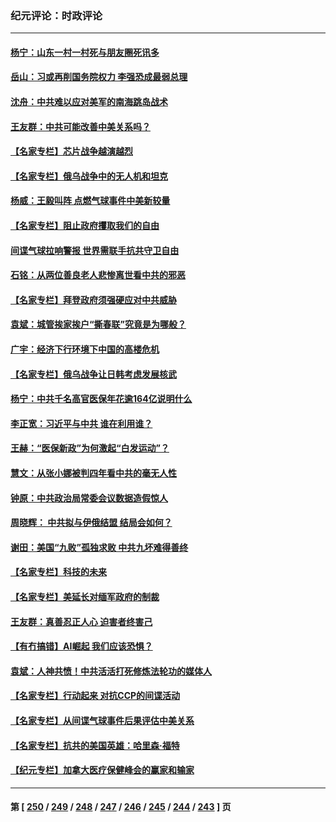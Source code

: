 ### 纪元评论：时政评论
---
#### [杨宁：山东一村一村死与朋友圈死讯多](../../pages/nsc1025/n13934242.md) 
#### [岳山：习或再削国务院权力 李强恐成最弱总理](../../pages/nsc1025/n13934125.md) 
#### [沈舟：中共难以应对美军的南海跳岛战术](../../pages/nsc1025/n13933777.md) 
#### [王友群：中共可能改善中美关系吗？](../../pages/nsc1025/n13933678.md) 
#### [【名家专栏】芯片战争越演越烈](../../pages/nsc1025/n13932766.md) 
#### [【名家专栏】俄乌战争中的无人机和坦克](../../pages/nsc1025/n13933413.md) 
#### [杨威：王毅叫阵 点燃气球事件中美新较量](../../pages/nsc1025/n13932884.md) 
#### [【名家专栏】阻止政府攫取我们的自由](../../pages/nsc1025/n13927644.md) 
#### [间谍气球拉响警报 世界需联手抗共守卫自由](../../pages/nsc1025/n13932562.md) 
#### [石铭：从两位善良老人悲惨离世看中共的邪恶](../../pages/nsc1025/n13932887.md) 
#### [【名家专栏】拜登政府须强硬应对中共威胁](../../pages/nsc1025/n13932026.md) 
#### [袁斌：城管挨家挨户“撕春联”究竟是为哪般？](../../pages/nsc1025/n13932460.md) 
#### [广宇：经济下行环境下中国的高楼危机](../../pages/nsc1025/n13932386.md) 
#### [【名家专栏】俄乌战争让日韩考虑发展核武](../../pages/nsc1025/n13932029.md) 
#### [杨宁：中共千名高官医保年花逾164亿说明什么](../../pages/nsc1025/n13932179.md) 
#### [李正宽：习近平与中共 谁在利用谁？](../../pages/nsc1025/n13931922.md) 
#### [王赫：“医保新政”为何激起“白发运动”？](../../pages/nsc1025/n13931810.md) 
#### [慧文：从张小娜被判四年看中共的毫无人性](../../pages/nsc1025/n13931796.md) 
#### [钟原：中共政治局常委会议数据造假惊人](../../pages/nsc1025/n13931625.md) 
#### [周晓辉： 中共拟与伊俄结盟 结局会如何？](../../pages/nsc1025/n13931424.md) 
#### [谢田：美国“九败”孤独求败 中共九坏难得善终](../../pages/nsc1025/n13931423.md) 
#### [【名家专栏】科技的未来](../../pages/nsc1025/n13918707.md) 
#### [【名家专栏】美延长对缅军政府的制裁](../../pages/nsc1025/n13930477.md) 
#### [王友群：真善忍正人心 迫害者终害己](../../pages/nsc1025/n13930581.md) 
#### [【有冇搞错】AI崛起 我们应该恐惧？](../../pages/nsc1025/n13931107.md) 
#### [袁斌：人神共愤！中共活活打死修炼法轮功的媒体人](../../pages/nsc1025/n13930769.md) 
#### [【名家专栏】行动起来 对抗CCP的间谍活动](../../pages/nsc1025/n13930487.md) 
#### [【名家专栏】从间谍气球事件后果评估中美关系](../../pages/nsc1025/n13930460.md) 
#### [【名家专栏】抗共的美国英雄：哈里森·福特](../../pages/nsc1025/n13929659.md) 
#### [【纪元专栏】加拿大医疗保健峰会的赢家和输家](../../pages/nsc1025/n13930555.md) 

---
#### 第 [ [250](./250.md) / [249](./249.md) / [248](./248.md) / [247](./247.md) / [246](./246.md) / [245](./245.md) / [244](./244.md) / [243](./243.md) ] 页
